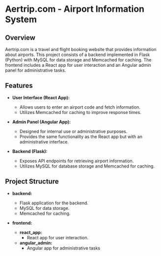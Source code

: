 # Aertrip.com - Airport Information System

## Overview

Aertrip.com is a travel and flight booking website that provides information about airports. This project consists of a backend implemented in Flask (Python) with MySQL for data storage and Memcached for caching. The frontend includes a React app for user interaction and an Angular admin panel for administrative tasks.

## Features

- **User Interface (React App):**
  - Allows users to enter an airport code and fetch information.
  - Utilizes Memcached for caching to improve response times.

- **Admin Panel (Angular App):**
  - Designed for internal use or administrative purposes.
  - Provides the same functionality as the React app but with an administrative interface.

- **Backend (Flask):**
  - Exposes API endpoints for retrieving airport information.
  - Utilizes MySQL for database storage and Memcached for caching.

## Project Structure

- **backend:**
  - Flask application for the backend.
  - MySQL for data storage.
  - Memcached for caching.

- **frontend:**
  - **react_app:**
    - React app for user interaction.
  - **angular_admin:**
    - Angular app for administrative tasks
